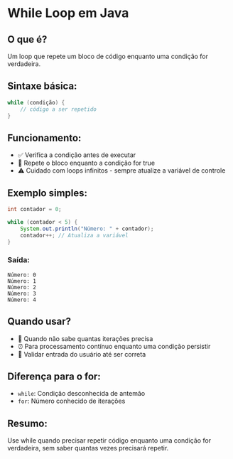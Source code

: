 # While Loop em Java
## O que é?

Um loop que repete um bloco de código enquanto uma condição for verdadeira.
## Sintaxe básica:
```java
while (condição) {
    // código a ser repetido
}
```
## Funcionamento:
- ✅ Verifica a condição antes de executar
- 🔁 Repete o bloco enquanto a condição for true
- ⚠️ Cuidado com loops infinitos - sempre atualize a variável de controle

## Exemplo simples:
```java
int contador = 0;

while (contador < 5) {
    System.out.println("Número: " + contador);
    contador++; // Atualiza a variável
}
```
### Saída:
```text
Número: 0
Número: 1
Número: 2
Número: 3
Número: 4
```
## Quando usar?
- 🔁 Quando não sabe quantas iterações precisa
- ⏰ Para processamento contínuo enquanto uma condição persistir
- 🎯 Validar entrada do usuário até ser correta

## Diferença para o for:
- `while`: Condição desconhecida de antemão
- `for`: Número conhecido de iterações

## Resumo:

Use while quando precisar repetir código enquanto uma condição for verdadeira, sem saber quantas vezes precisará repetir.